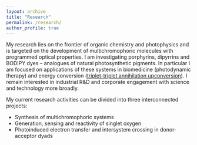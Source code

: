 ```yaml
---
layout: archive
title: "Research"
permalink: /research/
author_profile: true
---
```


My research lies on the frontier of organic chemistry and photophysics and is targeted on the development of multichromophoric molecules with programmed optical properties. I am investigating porphyrins, dipyrrins and BODIPY dyes – analogues of natural photosynthetic pigments. In particular I am focused on applications of these systems in biomedicine (photodynamic therapy) and energy conversion ([triplet-triplet annihilation upconversion](https://mihafil.github.io/academic/research/TTA-UC-general.md)). I remain interested in industrial R&D and corporate engagement with science and technology more broadly.

My current research activities can be divided into three interconnected projects:

* Synthesis of multichromophoric systems
* Generation, sensing and reactivity of singlet oxygen
* Photoinduced electron transfer and intersystem crossing in donor-acceptor dyads


